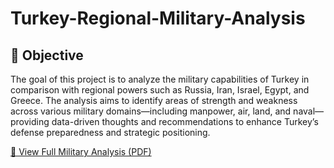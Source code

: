 # Turkey-Regional-Military-Analysis

## 🎯 Objective
The goal of this project is to analyze the military capabilities of Turkey in comparison with regional powers such as Russia, Iran, Israel, Egypt, and Greece. The analysis aims to identify areas of strength and weakness across various military domains—including manpower, air, land, and naval—providing data-driven thoughts and recommendations to enhance Turkey’s defense preparedness and strategic positioning.

[📄 View Full Military Analysis (PDF)](./Turkey_Military_Analysis.html)
